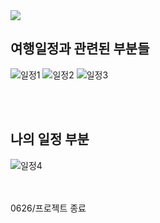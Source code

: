 <img src="https://capsule-render.vercel.app/api?type=rect&color=4174d9&height=40&section=header&text=TravelProject&fontSize=30&fontColor=d6ace6" />



<h2> 여행일정과 관련된 부분들 </h2>

![일정1](https://github.com/user-attachments/assets/f4e9c378-eb5b-4c52-98dc-3dc614c36635)
![일정2](https://github.com/user-attachments/assets/5c232485-f832-4b09-b680-efef2a36c4c5)
![일정3](https://github.com/user-attachments/assets/79c94040-586e-4785-9bd6-1c721f73ca59)

<br><br>

<h2> 나의 일정 부분 </h2>

![일정4](https://github.com/user-attachments/assets/cbe0dc13-57ea-43e7-96a1-e29f61f987e3)

<br><br>
0626/프로젝트 종료

